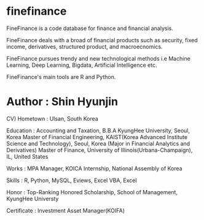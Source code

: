# finefinance

FineFinance is a code database for finance and financial analysis.

FineFinance deals with a broad of financial products such as security, fixed income, derivatives, structured product, and macroecnomics.

FineFinance pursues trendy and new technological methods i.e Machine Learning, Deep Learning, Bigdata, Artificial Intelligence etc.

FineFinance's main tools are R and Python.

# Author : Shin Hyunjin

CV)
Hometown : Ulsan, South Korea

Education : 
Accounting and Taxation, B.B.A KyungHee University, Seoul, Korea
Master of Financial Engineering, KAIST(Korea Advanced Institute Science and Technology), Seoul, Korea
(Major in Financial Analytics and Derivatives)
Master of Finance, University of Illinois(Urbana-Champaign), IL, United States

Works : 
MPA Manager, KOICA
Internship, National Assembly of Korea

Skills : R, Python, MySQL, Eviews, Excel VBA, Excel

Honor : Top-Ranking Honored Scholarship, School of Management, KyungHee Universty

Certificate : Investment Asset Manager(KOIFA)
